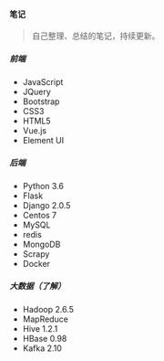 #### 笔记 

> 自己整理、总结的笔记，持续更新。

##### 前端

- JavaScript
- JQuery
- Bootstrap
- CSS3
- HTML5
- Vue.js
- Element UI

##### 后端

- Python  3.6 
- Flask 
- Django 2.0.5
- Centos 7
- MySQL
- redis
- MongoDB
- Scrapy
- Docker

##### 大数据（了解）

- Hadoop 2.6.5
- MapReduce
- Hive 1.2.1
- HBase 0.98
- Kafka 2.10

